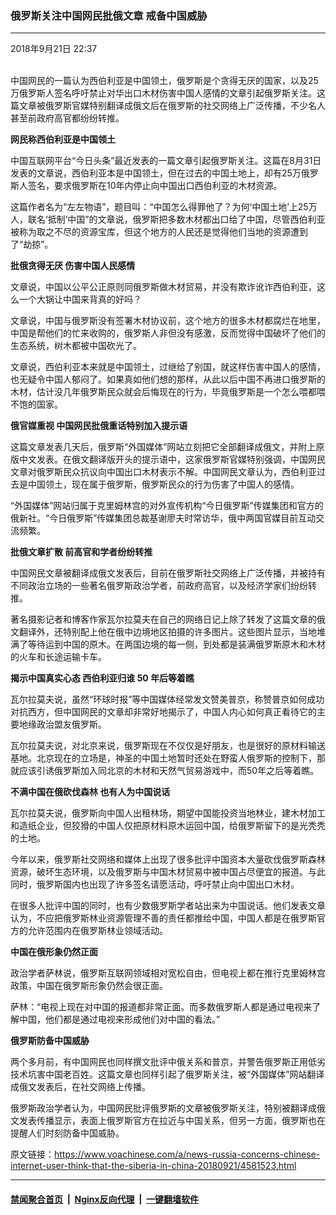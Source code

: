 ### 俄罗斯关注中国网民批俄文章 戒备中国威胁
------------------------

<div class="published">
 <span class="date" title="中国时间">
  <time datetime="2018-09-21T22:37:51+08:00">
   2018年9月21日 22:37
  </time>
 </span>
</div>
<br/>
<div class="wsw">
 <p>
  中国网民的一篇认为西伯利亚是中国领土，俄罗斯是个贪得无厌的国家，以及25万俄罗斯人签名呼吁禁止对华出口木材伤害中国人感情的文章引起俄罗斯关注。这篇文章被俄罗斯官媒特别翻译成俄文后在俄罗斯的社交网络上广泛传播，不少名人甚至前政府高官都纷纷转推。
 </p>
 <div class="wsw__embed">
 </div>
 <p>
  <strong>
   网民称西伯利亚是中国领土
  </strong>
 </p>
 <p>
  中国互联网平台“今日头条”最近发表的一篇文章引起俄罗斯关注。这篇在8月31日发表的文章说，西伯利亚本是中国领土，但在过去的中国土地上，却有25万俄罗斯人签名，要求俄罗斯在10年内停止向中国出口西伯利亚的木材资源。
 </p>
 <p>
  这篇作者名为“左左物语”，题目叫：“中国怎么得罪他了？为何‘中国土地’上25万人，联名‘抵制’中国”的文章说，俄罗斯把多数木材都出口给了中国，尽管西伯利亚被称为取之不尽的资源宝库，但这个地方的人民还是觉得他们当地的资源遭到了“劫掠”。
 </p>
 <p>
  <strong>
   批俄贪得无厌
  </strong>
  <strong>
   伤害中国人民感情
  </strong>
 </p>
 <p>
  文章说，中国以公平公正原则同俄罗斯做木材贸易，并没有欺诈讹诈西伯利亚，这么一个大锅让中国来背真的好吗？
 </p>
 <p>
  文章说，中国与俄罗斯没有签署木材协议前，这个地方的很多木材都腐烂在地里，中国是帮他们的忙来收购的，俄罗斯人非但没有感激，反而觉得中国破坏了他们的生态系统，树木都被中国砍光了。
 </p>
 <p>
  文章说，西伯利亚本来就是中国领土，过继给了别国，就这样伤害中国人的感情，也无疑令中国人郁闷了。如果真如他们想的那样，从此以后中国不再进口俄罗斯的木材，估计没几年俄罗斯民众就会后悔现在的行为，毕竟俄罗斯是一个怎么喂都喂不饱的国家。
 </p>
 <p>
  <strong>
   俄官媒重视
  </strong>
  <strong>
   中国网民批俄重话特别加入提示语
  </strong>
 </p>
 <p>
  这篇文章发表几天后，俄罗斯“外国媒体”网站立刻把它全部翻译成俄文，并附上原版中文发表。在俄文翻译版开头的提示语中，这家俄罗斯官媒特别强调，中国网民文章对俄罗斯民众抗议向中国出口木材表示不解。中国网民文章认为，西伯利亚过去是中国领土，现在属于俄罗斯，俄罗斯民众的行为伤害了中国人的感情。
 </p>
 <p>
  “外国媒体”网站归属于克里姆林宫的对外宣传机构“今日俄罗斯”传媒集团和官方的俄新社。“今日俄罗斯”传媒集团总裁基谢廖夫时常访华，俄中两国官媒目前互动交流频繁。
 </p>
 <p>
  <strong>
   批俄文章扩散
  </strong>
  <strong>
   前高官和学者纷纷转推
  </strong>
 </p>
 <p>
  中国网民文章被翻译成俄文发表后，目前在俄罗斯社交网络上广泛传播，并被持有不同政治立场的一些著名俄罗斯政治学者，前政府高官，以及经济学家们纷纷转推。
 </p>
 <p>
  著名摄影记者和博客作家瓦尔拉莫夫在自己的网络日记上除了转发了这篇文章的俄文翻译外，还特别配上他在俄中边境地区拍摄的许多图片。这些图片显示，当地堆满了等待运到中国的原木。在两国边境的每一侧，到处都是装满俄罗斯原木和木材的火车和长途运输卡车。
 </p>
 <p>
  <strong>
   揭示中国真实心态
  </strong>
  <strong>
   西伯利亚归谁
  </strong>
  <strong>
   50
  </strong>
  <strong>
   年后等着瞧
  </strong>
 </p>
 <p>
  瓦尔拉莫夫说，虽然“环球时报”等中国媒体经常发文赞美普京，称赞普京如何成功对抗西方，但中国网民的文章却非常好地揭示了，中国人内心如何真正看待它的主要地缘政治盟友俄罗斯。
 </p>
 <p>
  瓦尔拉莫夫说，对北京来说，俄罗斯现在不仅仅是好朋友，也是很好的原材料输送基地。北京现在的立场是，神圣的中国土地暂时还处在野蛮人俄罗斯的控制下，那就应该引诱俄罗斯加入同北京的木材和天然气贸易游戏中，而50年之后等着瞧。
 </p>
 <p>
  <strong>
   不满中国在俄砍伐森林
  </strong>
  <strong>
   也有人为中国说话
  </strong>
 </p>
 <p>
  瓦尔拉莫夫说，俄罗斯向中国人出租林场，期望中国能投资当地林业，建木材加工和造纸企业，但狡猾的中国人仅把原材料原木运回中国，给俄罗斯留下的是光秃秃的土地。
 </p>
 <p>
  今年以来，俄罗斯社交网络和媒体上出现了很多批评中国资本大量砍伐俄罗斯森林资源，破坏生态环境，以及俄罗斯与中国木材贸易中被中国占尽便宜的报道。与此同时，俄罗斯国内也出现了许多签名请愿活动，呼吁禁止向中国出口木材。
 </p>
 <p>
  在很多人批评中国的同时，也有少数俄罗斯学者站出来为中国说话。他们发表文章认为，不应把俄罗斯林业资源管理不善的责任都推给中国，中国人都是在俄罗斯官方的允许范围内在俄罗斯林业领域活动。
 </p>
 <p>
  <strong>
   中国在俄形象仍然正面
  </strong>
 </p>
 <p>
  政治学者萨林说，俄罗斯互联网领域相对宽松自由，但电视上都在推行克里姆林宫政策，中国在俄罗斯形象仍然会很正面。
 </p>
 <p>
  萨林：“电视上现在对中国的报道都非常正面。而多数俄罗斯人都是通过电视来了解中国，他们都是通过电视来形成他们对中国的看法。”
 </p>
 <p>
  <strong>
   俄罗斯防备中国威胁
  </strong>
 </p>
 <p>
  两个多月前，有中国网民也同样撰文批评中俄关系和普京，并警告俄罗斯正用低劣技术坑害中国老百姓。这篇文章也同样引起了俄罗斯关注，被“外国媒体”网站翻译成俄文发表后，在社交网络上传播。
 </p>
 <p>
  俄罗斯政治学者认为，中国网民批评俄罗斯的文章被俄罗斯关注，特别被翻译成俄文发表传播显示，表面上俄罗斯官方在拉近与中国关系，但另一方面，俄罗斯也在提醒人们时刻防备中国威胁。
 </p>
</div>

原文链接：https://www.voachinese.com/a/news-russia-concerns-chinese-internet-user-think-that-the-siberia-in-china-20180921/4581523.html


------------------------
#### [禁闻聚合首页](https://github.com/gfw-breaker/banned-news/blob/master/README.md) &nbsp;|&nbsp; [Nginx反向代理](https://github.com/gfw-breaker/open-proxy/blob/master/README.md) &nbsp;|&nbsp;  [一键翻墙软件](https://github.com/gfw-breaker/nogfw/blob/master/README.md)
